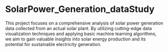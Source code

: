 # SolarPower_Generation_dataStudy
This project focuses on a comprehensive analysis of solar power generation data collected from an actual solar plant. By utilizing cutting-edge data visualization techniques and applying basic machine learning algorithms, we aim to gain valuable insights into solar energy production and its potential for sustainable electricity generation.
